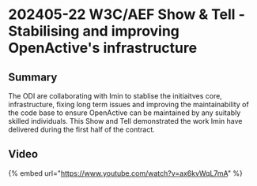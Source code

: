 # 202405-22 W3C/AEF Show & Tell - Stabilising and improving OpenActive's infrastructure

## Summary

The ODI are collaborating with Imin to stablise the initiaitves core, infrastructure, fixing long term issues and improving the maintainability of the code base to ensure OpenActive can be maintained by any suitably skilled individuals. This Show and Tell demonstrated the work Imin have delivered during the first half of the contract.

## Video

{% embed url="https://www.youtube.com/watch?v=ax6kvWqL7mA" %}

